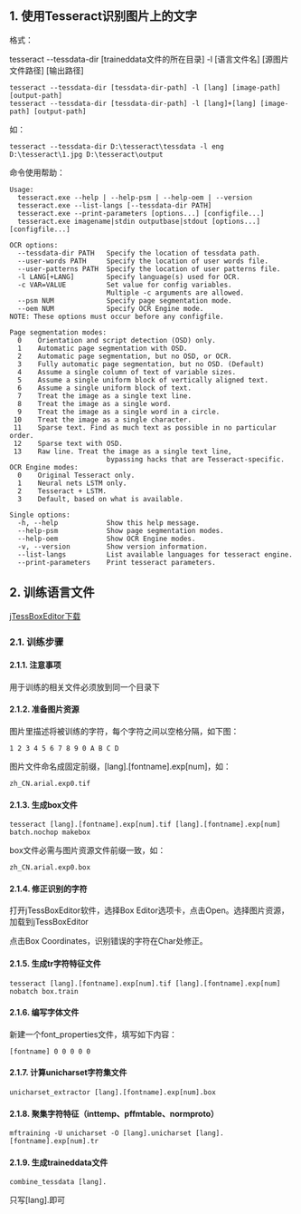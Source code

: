 
## 1. 使用Tesseract识别图片上的文字

格式：

tesseract --tessdata-dir [traineddata文件的所在目录] -l [语言文件名] [源图片文件路径] [输出路径]

    tesseract --tessdata-dir [tessdata-dir-path] -l [lang] [image-path] [output-path]
    tesseract --tessdata-dir [tessdata-dir-path] -l [lang]+[lang] [image-path] [output-path]

如：

    tesseract --tessdata-dir D:\tesseract\tessdata -l eng D:\tesseract\1.jpg D:\tesseract\output

命令使用帮助：

```
Usage:
  tesseract.exe --help | --help-psm | --help-oem | --version
  tesseract.exe --list-langs [--tessdata-dir PATH]
  tesseract.exe --print-parameters [options...] [configfile...]
  tesseract.exe imagename|stdin outputbase|stdout [options...] [configfile...]

OCR options:
  --tessdata-dir PATH   Specify the location of tessdata path.
  --user-words PATH     Specify the location of user words file.
  --user-patterns PATH  Specify the location of user patterns file.
  -l LANG[+LANG]        Specify language(s) used for OCR.
  -c VAR=VALUE          Set value for config variables.
                        Multiple -c arguments are allowed.
  --psm NUM             Specify page segmentation mode.
  --oem NUM             Specify OCR Engine mode.
NOTE: These options must occur before any configfile.

Page segmentation modes:
  0    Orientation and script detection (OSD) only.
  1    Automatic page segmentation with OSD.
  2    Automatic page segmentation, but no OSD, or OCR.
  3    Fully automatic page segmentation, but no OSD. (Default)
  4    Assume a single column of text of variable sizes.
  5    Assume a single uniform block of vertically aligned text.
  6    Assume a single uniform block of text.
  7    Treat the image as a single text line.
  8    Treat the image as a single word.
  9    Treat the image as a single word in a circle.
 10    Treat the image as a single character.
 11    Sparse text. Find as much text as possible in no particular order.
 12    Sparse text with OSD.
 13    Raw line. Treat the image as a single text line,
                        bypassing hacks that are Tesseract-specific.
OCR Engine modes:
  0    Original Tesseract only.
  1    Neural nets LSTM only.
  2    Tesseract + LSTM.
  3    Default, based on what is available.

Single options:
  -h, --help            Show this help message.
  --help-psm            Show page segmentation modes.
  --help-oem            Show OCR Engine modes.
  -v, --version         Show version information.
  --list-langs          List available languages for tesseract engine.
  --print-parameters    Print tesseract parameters.
```

## 2. 训练语言文件

[jTessBoxEditor下载](https://sourceforge.net/projects/vietocr/files/jTessBoxEditor/)

### 2.1. 训练步骤

#### 2.1.1. 注意事项

用于训练的相关文件必须放到同一个目录下

#### 2.1.2. 准备图片资源

图片里描述将被训练的字符，每个字符之间以空格分隔，如下图：

    1 2 3 4 5 6 7 8 9 0 A B C D

图片文件命名成固定前缀，[lang].[fontname].exp[num]，如：

    zh_CN.arial.exp0.tif

#### 2.1.3. 生成box文件

    tesseract [lang].[fontname].exp[num].tif [lang].[fontname].exp[num] batch.nochop makebox

box文件必需与图片资源文件前缀一致，如：

    zh_CN.arial.exp0.box

#### 2.1.4. 修正识别的字符

打开jTessBoxEditor软件，选择Box Editor选项卡，点击Open。选择图片资源，加载到jTessBoxEditor

点击Box Coordinates，识别错误的字符在Char处修正。

#### 2.1.5. 生成tr字符特征文件

    tesseract [lang].[fontname].exp[num].tif [lang].[fontname].exp[num] nobatch box.train

#### 2.1.6. 编写字体文件

新建一个font_properties文件，填写如下内容：

    [fontname] 0 0 0 0 0

#### 2.1.7. 计算unicharset字符集文件

    unicharset_extractor [lang].[fontname].exp[num].box

#### 2.1.8. 聚集字符特征（inttemp、pffmtable、normproto）

    mftraining -U unicharset -O [lang].unicharset [lang].[fontname].exp[num].tr

#### 2.1.9. 生成traineddata文件

    combine_tessdata [lang].

只写[lang].即可



